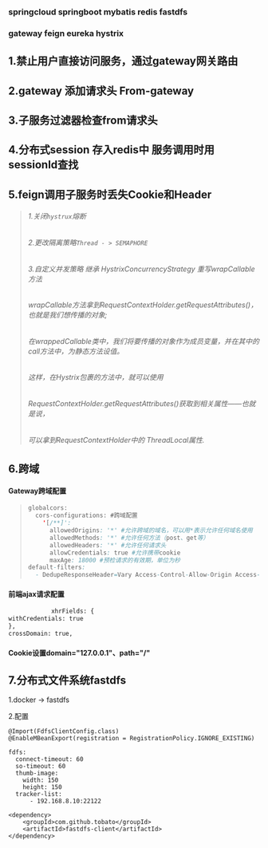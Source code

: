 ### springcloud springboot mybatis redis fastdfs

### gateway feign eureka hystrix

## 1.禁止用户直接访问服务，通过gateway网关路由

## 2.gateway 添加请求头 From-gateway

## 3.子服务过滤器检查from请求头

## 4.分布式session 存入redis中 服务调用时用sessionId查找

## 5.feign调用子服务时丢失Cookie和Header

> ###### 1.关闭`hystrux`熔断
>
> ###### 2.更改隔离策略`Thread - > SEMAPHORE`
>
> ###### 3.自定义并发策略 继承 HystrixConcurrencyStrategy 重写wrapCallable方法
>
> ###### wrapCallable方法拿到RequestContextHolder.getRequestAttributes()，也就是我们想传播的对象;
>
> ###### 在wrappedCallable类中，我们将要传播的对象作为成员变量，并在其中的call方法中，为静态方法设值。
>
> ###### 这样，在Hystrix包裹的方法中，就可以使用
>
> ###### RequestContextHolder.getRequestAttributes()获取到相关属性――也就是说，
>
> ###### 可以拿到RequestContextHolder中的 ThreadLocal属性.
>
> #####     

## 6.跨域

#### Gateway跨域配置

> ```java
> globalcors:
>   cors-configurations: #跨域配置
>     '[/**]':
>       allowedOrigins: '*' #允许跨域的域名，可以用*表示允许任何域名使用
>       allowedMethods: '*' #允许任何方法（post、get等）
>       allowedHeaders: '*' #允许任何请求头
>       allowCredentials: true #允许携带cookie
>       maxAge: 18000 #预检请求的有效期，单位为秒
> default-filters:
>   - DedupeResponseHeader=Vary Access-Control-Allow-Origin Access-Control-Allow-Credentials, RETAIN_FIRST
> ```

#### 前端ajax请求配置

```html
            xhrFields: {
withCredentials: true
},
crossDomain: true,
```

#### Cookie设置domain="127.0.0.1"、path="/"

## 7.分布式文件系统fastdfs

1.docker -> fastdfs

2.配置

```
@Import(FdfsClientConfig.class)
@EnableMBeanExport(registration = RegistrationPolicy.IGNORE_EXISTING)
```

```
fdfs:
  connect-timeout: 60
  so-timeout: 60
  thumb-image:
    width: 150
    height: 150
  tracker-list:
      - 192.168.8.10:22122
```

```
<dependency>
    <groupId>com.github.tobato</groupId>
    <artifactId>fastdfs-client</artifactId>
</dependency>
```